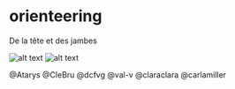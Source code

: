 # orienteering
De la tête et des jambes

![alt text](https://upload.wikimedia.org/wikipedia/commons/c/ce/Orienteering_symbol.svg)
![alt text](https://upload.wikimedia.org/wikipedia/commons/b/bb/Control_description.svg)

@Atarys
@CleBru
@dcfvg
@val-v
@claraclara
@carlamiller